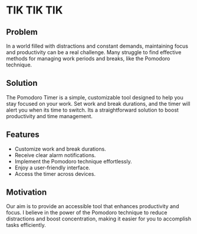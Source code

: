 # TIK TIK TIK

## Problem

In a world filled with distractions and constant demands, maintaining focus and productivity can be a real challenge. Many struggle to find effective methods for managing work periods and breaks, like the Pomodoro technique.

## Solution

The Pomodoro Timer is a simple, customizable tool designed to help you stay focused on your work. Set work and break durations, and the timer will alert you when its time to switch. Its a straightforward solution to boost productivity and time management.

## Features

- Customize work and break durations.
- Receive clear alarm notifications.
- Implement the Pomodoro technique effortlessly.
- Enjoy a user-friendly interface.
- Access the timer across devices.

## Motivation

Our aim is to provide an accessible tool that enhances productivity and focus. I believe in the power of the Pomodoro technique to reduce distractions and boost concentration, making it easier for you to accomplish tasks efficiently.
